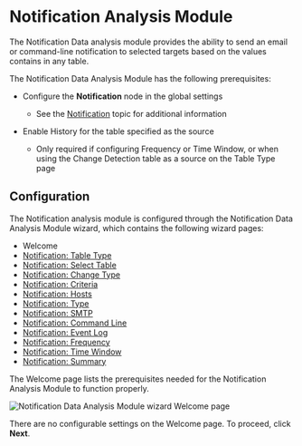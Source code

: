 # Notification Analysis Module

The Notification Data analysis module provides the ability to send an email or command-line
notification to selected targets based on the values contains in any table.

The Notification Data Analysis Module has the following prerequisites:

- Configure the **Notification** node in the global settings

    - See the [Notification](/docs/accessanalyzer/12.0/admin/settings/notification.md) topic for additional information

- Enable History for the table specified as the source

    - Only required if configuring Frequency or Time Window, or when using the Change Detection
      table as a source on the Table Type page

## Configuration

The Notification analysis module is configured through the Notification Data Analysis Module wizard,
which contains the following wizard pages:

- Welcome
- [Notification: Table Type](/docs/accessanalyzer/12.0/admin/analysis/notification/tabletype.md)
- [Notification: Select Table](/docs/accessanalyzer/12.0/admin/analysis/notification/selecttable.md)
- [Notification: Change Type](/docs/accessanalyzer/12.0/admin/analysis/notification/changetype.md)
- [Notification: Criteria](/docs/accessanalyzer/12.0/admin/analysis/notification/criteria.md)
- [Notification: Hosts](/docs/accessanalyzer/12.0/admin/analysis/notification/hosts.md)
- [Notification: Type](/docs/accessanalyzer/12.0/admin/analysis/notification/type.md)
- [Notification: SMTP](/docs/accessanalyzer/12.0/admin/analysis/notification/smtp.md)
- [Notification: Command Line](/docs/accessanalyzer/12.0/admin/analysis/notification/commandline.md)
- [Notification: Event Log](/docs/accessanalyzer/12.0/admin/analysis/notification/eventlog.md)
- [Notification: Frequency](/docs/accessanalyzer/12.0/admin/analysis/notification/frequency.md)
- [Notification: Time Window](/docs/accessanalyzer/12.0/admin/analysis/notification/timewindow.md)
- [Notification: Summary](/docs/accessanalyzer/12.0/admin/analysis/notification/summary.md)

The Welcome page lists the prerequisites needed for the Notification Analysis Module to function
properly.

![Notification Data Analysis Module wizard Welcome page](/img/product_docs/activitymonitor/activitymonitor/install/welcome.webp)

There are no configurable settings on the Welcome page. To proceed, click **Next**.
